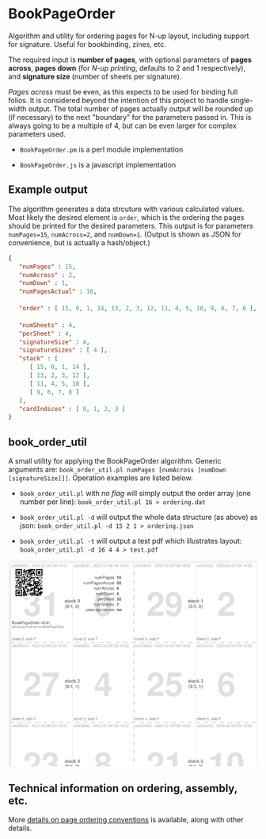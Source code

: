 # BookPageOrder

Algorithm and utility for ordering pages for N-up layout, including support for signature. Useful for bookbinding, zines, etc.

The required input is **number of pages**, with optional parameters of **pages across**, **pages down** (for _N-up printing_, defaults to 2 and 1 respectively),
and **signature size** (number of sheets per signature).

_Pages across_ must be even, as this expects to be used for binding full folios. It is considered beyond the intention of this project to handle single-width
output. The total number of pages actually output will be rounded up (if necessary) to the next "boundary" for the parameters passed in. This is always going to be
a multiple of 4, but can be even larger for complex parameters used.

* `BookPageOrder.pm` is a perl module implementation

* `BookPageOrder.js` is a javascript implementation

## Example output

The algorithm generates a data strcuture with various calculated values. Most likely the desired element is `order`, which is the ordering the pages should
be printed for the desired parameters.  This output is for parameters `numPages=15`, `numAcross=2`, and `numDown=1`.
(Output is shown as JSON for convenience, but is actually a hash/object.)

```json
{
   "numPages" : 15,
   "numAcross" : 2,
   "numDown" : 1,
   "numPagesActual" : 16,

   "order" : [ 15, 0, 1, 14, 13, 2, 3, 12, 11, 4, 5, 10, 9, 6, 7, 8 ],

   "numSheets" : 4,
   "perSheet" : 4,
   "signatureSize" : 4,
   "signatureSizes" : [ 4 ],
   "stack" : [
      [ 15, 0, 1, 14 ],
      [ 13, 2, 3, 12 ],
      [ 11, 4, 5, 10 ],
      [ 9, 6, 7, 8 ]
   ],
   "cardIndices" : [ 0, 1, 2, 3 ]
}
```

## book_order_util

A small utility for applying the BookPageOrder algorithm.  Generic arguments are: `book_order_util.pl numPages [numAcross [numDown [signatureSize]]]`.
Operation examples are listed below.

* `book_order_util.pl` with _no flag_ will simply output the order array (one number per line): `book_order_util.pl 16 > ordering.dat`

* `book_order_util.pl -d` will output the whole data structure (as above) as json: `book_order_util.pl -d 15 2 1 > ordering.json`

* `book_order_util.pl -t` will output a test pdf which illustrates layout: `book_order_util.pl -d 16 4 4 > test.pdf`

![example test pdf](test-example.png)


## Technical information on ordering, assembly, etc.

More [details on page ordering conventions](details.md) is available, along with other details.
